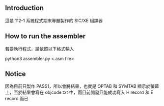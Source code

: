 ## Introduction

這是 112-1 系統程式期末專題製作的 SIC/XE 組譯器

## How to run the assembler
若要執行程式，請依照以下格式輸入

python3 assembler.py <.asm file>

## Notice

因為目前只製作 PASS1，所以會將結果，也就是 OPTAB 和 SYMTAB 顯示於螢幕上，至於結果會寫在 objcode.txt 中，而目前開發只能成功寫入 H record 和 E record 而已
